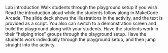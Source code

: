 Lab introduction
Walk students through the playground setup if you wish. Read the introduction aloud while the students follow along in MakeCode Arcade.
The slide deck shows the illustrations in the activity, and the text is provided as a script.
You also can switch to a demonstration screen and build the playground along with your students.
Have the students work in their “helping trios” groups through the playground setup.
Have the students work individually through the playground setup, and then jump straight into the activity.
